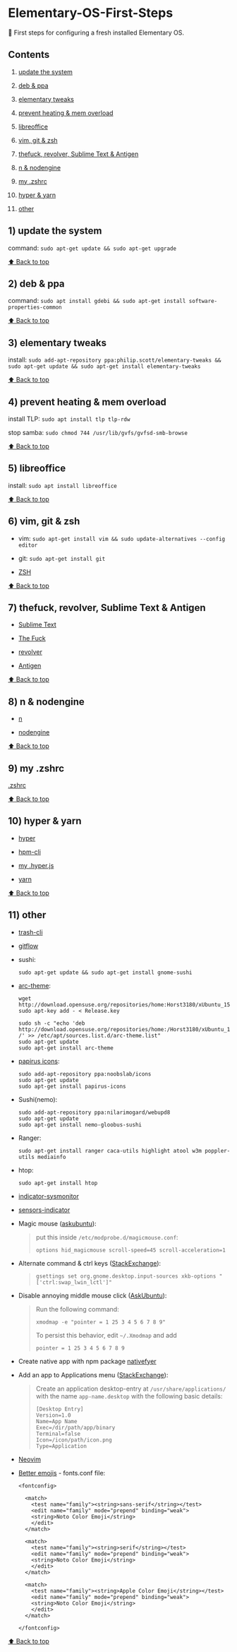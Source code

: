 # Elementary-OS-First-Steps
:baby_bottle: First steps for configuring a fresh installed Elementary OS.

## Contents
  
  1) [update the system](#1-update-the-system)
  
  2) [deb & ppa](#2-deb--ppa)
  
  3) [elementary tweaks](#3-elementary-tweaks)
  
  4) [prevent heating & mem overload](#4-prevent-heating--mem-overload)
  
  5) [libreoffice](#5-libreoffice)
  
  6) [vim, git & zsh](#6-vim-git--zsh)
  
  7) [thefuck, revolver, Sublime Text & Antigen](#7-thefuck-revolver-sublime-text--antigen)
  
  8) [n & nodengine](#8-n--nodengine)
  
  9) [my .zshrc](#9-zshrc)
  
  10) [hyper & yarn](#10-hyper--yarn)
  
  11) [other](#11-other)

## 1) update the system

command: `sudo apt-get update && sudo apt-get upgrade`

[⬆ Back to top](#contents)

## 2) deb & ppa

command: `sudo apt install gdebi && sudo apt-get install software-properties-common`

[⬆ Back to top](#contents)

## 3) elementary tweaks

install: `sudo add-apt-repository ppa:philip.scott/elementary-tweaks && sudo apt-get update && sudo apt-get install elementary-tweaks`

[⬆ Back to top](#contents)

## 4) prevent heating & mem overload

install TLP: `sudo apt install tlp tlp-rdw`

stop samba: `sudo chmod 744 /usr/lib/gvfs/gvfsd-smb-browse`

[⬆ Back to top](#contents)

## 5) libreoffice

install: `sudo apt install libreoffice`

[⬆ Back to top](#contents)

## 6) vim, git & zsh

- vim: `sudo apt-get install vim && sudo update-alternatives --config editor`

- git: `sudo apt-get install git`

- [ZSH](https://github.com/robbyrussell/oh-my-zsh/wiki/Installing-ZSH)

[⬆ Back to top](#contents)

## 7) thefuck, revolver, Sublime Text & Antigen

- [Sublime Text](https://sublimetext.com)

- [The Fuck](https://github.com/nvbn/thefuck)

- [revolver](https://github.com/molovo/revolver)

- [Antigen](https://github.com/zsh-users/antigen)

[⬆ Back to top](#contents)

## 8) n & nodengine

- [n](https://github.com/mklement0/n-install)

- [nodengine](https://github.com/Kikobeats/nodengine)

[⬆ Back to top](#contents)

## 9) my .zshrc

[.zshrc](.zshrc)

[⬆ Back to top](#contents)

## 10) hyper & yarn 

- [hyper](https://github.com/zeit/hyper)

- [hpm-cli](https://www.npmjs.com/package/hpm-cli)

- [my .hyper.js](.hyper.js)

- [yarn](https://yarnpkg.com/docs/install)

[⬆ Back to top](#contents)

## 11) other

- [trash-cli](https://github.com/sindresorhus/trash-cli)

- [gitflow](https://github.com/petervanderdoes/gitflow-avh)

- sushi:

      sudo apt-get update && sudo apt-get install gnome-sushi

- [arc-theme](https://github.com/horst3180/Arc-theme):

      wget http://download.opensuse.org/repositories/home:Horst3180/xUbuntu_15.10/Release.key
      sudo apt-key add - < Release.key 

      sudo sh -c "echo 'deb http://download.opensuse.org/repositories/home:/Horst3180/xUbuntu_15.10/ /' >> /etc/apt/sources.list.d/arc-theme.list"
      sudo apt-get update
      sudo apt-get install arc-theme

- [papirus icons](http://www.noobslab.com/2015/10/papirus-icons-for-unity-papirus-theme.html):

      sudo add-apt-repository ppa:noobslab/icons
      sudo apt-get update
      sudo apt-get install papirus-icons

- Sushi(nemo):

      sudo add-apt-repository ppa:nilarimogard/webupd8
      sudo apt-get update
      sudo apt-get install nemo-gloobus-sushi

- Ranger:

      sudo apt-get install ranger caca-utils highlight atool w3m poppler-utils mediainfo
- htop:

      sudo apt-get install htop

- [indicator-sysmonitor](https://github.com/fossfreedom/indicator-sysmonitor)

- [sensors-indicator](https://launchpad.net/~alexmurray/+archive/ubuntu/indicator-sensors/+sourcepub/4472975/+listing-archive-extra)

- Magic mouse ([askubuntu](http://askubuntu.com/questions/261791/how-to-set-the-scroll-speed-of-apple-magic-mouse)):

  > put this inside `/etc/modprobe.d/magicmouse.conf`:
  > 
  > `options hid_magicmouse scroll-speed=45 scroll-acceleration=1`

- Alternate command & ctrl keys ([StackExchange](http://elementaryos.stackexchange.com/questions/1283/how-to-setup-keyboard-layout-similar-to-os-x)):

  > `gsettings set org.gnome.desktop.input-sources xkb-options "['ctrl:swap_lwin_lctl']"`

- Disable annoying middle mouse click ([AskUbuntu](http://askubuntu.com/questions/4507/how-do-i-disable-middle-mouse-button-click-paste)):

  > Run the following command:
  >
  > `xmodmap -e "pointer = 1 25 3 4 5 6 7 8 9"`
  >
  > To persist this behavior, edit `~/.Xmodmap` and add
  >
  > `pointer = 1 25 3 4 5 6 7 8 9`

- Create native app with npm package [nativefyer](https://www.npmjs.com/package/nativefier)

- Add an app to Applications menu ([StackExchange](http://elementaryos.stackexchange.com/questions/560/how-can-i-add-an-executable-file-to-the-dock)):

  > Create an application desktop-entry at `/usr/share/applications/` with the name `app-name.desktop` with the following basic details:
  > 
  >```
  > [Desktop Entry]
  > Version=1.0
  > Name=App Name
  > Exec=/dir/path/app/binary
  > Terminal=false
  > Icon=/icon/path/icon.png
  > Type=Application
  >```
  
- [Neovim](https://github.com/neovim/neovim/wiki/Installing-Neovim)

- [Better emojis](http://www.omgubuntu.co.uk/2016/08/enable-color-emoji-linux-google-chrome-noto) - fonts.conf file:

	  <fontconfig>

	    <match>
	      <test name="family"><string>sans-serif</string></test>
	      <edit name="family" mode="prepend" binding="weak">
	      <string>Noto Color Emoji</string>
	      </edit>
	    </match>

	    <match>
	      <test name="family"><string>serif</string></test>
	      <edit name="family" mode="prepend" binding="weak">
	      <string>Noto Color Emoji</string>
	      </edit>
	    </match>

	    <match>
	      <test name="family"><string>Apple Color Emoji</string></test>
	      <edit name="family" mode="prepend" binding="weak">
	      <string>Noto Color Emoji</string>
	      </edit>
	    </match>

	  </fontconfig>

[⬆ Back to top](#contents)
